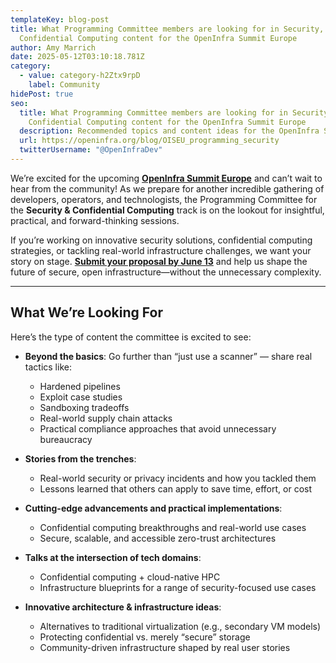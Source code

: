 ```yaml
---
templateKey: blog-post
title: What Programming Committee members are looking for in Security,
  Confidential Computing content for the OpenInfra Summit Europe
author: Amy Marrich
date: 2025-05-12T03:10:18.781Z
category:
  - value: category-h2Ztx9rpD
    label: Community
hidePost: true
seo:
  title: What Programming Committee members are looking for in Security,
    Confidential Computing content for the OpenInfra Summit Europe
  description: Recommended topics and content ideas for the OpenInfra Summit Europe
  url: https://openinfra.org/blog/OISEU_programming_security
  twitterUsername: "@OpenInfraDev"
---
```

We’re excited for the upcoming **[OpenInfra Summit Europe](https://summit2025.openinfra.org/)** and can’t wait to hear from the community! As we prepare for another incredible gathering of developers, operators, and technologists, the Programming Committee for the **Security & Confidential Computing** track is on the lookout for insightful, practical, and forward-thinking sessions.

If you’re working on innovative security solutions, confidential computing strategies, or tackling real-world infrastructure challenges, we want your story on stage. **[Submit your proposal by June 13](https://summit2025.openinfra.org/cfp/)** and help us shape the future of secure, open infrastructure—without the unnecessary complexity.

- - -

## What We’re Looking For

Here’s the type of content the committee is excited to see:

* **Beyond the basics**: Go further than “just use a scanner” — share real tactics like:

  * Hardened pipelines  
  * Exploit case studies  
  * Sandboxing tradeoffs  
  * Real-world supply chain attacks  
  * Practical compliance approaches that avoid unnecessary bureaucracy  
* **Stories from the trenches**:

  * Real-world security or privacy incidents and how you tackled them  
  * Lessons learned that others can apply to save time, effort, or cost  
* **Cutting-edge advancements and practical implementations**:

  * Confidential computing breakthroughs and real-world use cases  
  * Secure, scalable, and accessible zero-trust architectures  
* **Talks at the intersection of tech domains**:

  * Confidential computing + cloud-native HPC  
  * Infrastructure blueprints for a range of security-focused use cases  
* **Innovative architecture & infrastructure ideas**:

  * Alternatives to traditional virtualization (e.g., secondary VM models)  
  * Protecting confidential vs. merely “secure” storage  
  * Community-driven infrastructure shaped by real user stories